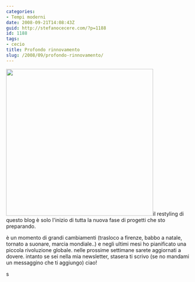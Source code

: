 ```yaml
---
categories:
- Tempi moderni
date: 2008-09-21T14:08:43Z
guid: http://stefanocecere.com/?p=1188
id: 1188
tags:
- cecio
title: Profondo rinnovamento
slug: /2008/09/profondo-rinnovamento/
---
```


[<img class="aligncenter size-full wp-image-1192" title="rinnovamento-renew" src="http://stefanocecere.com/wp-content/uploads/sites/3/2008/09/rinnovamento-renew.jpg" alt="" width="400" height="400" srcset="http://stefanocecere.com/wp-content/uploads/sites/3/2008/09/rinnovamento-renew.jpg 400w, http://stefanocecere.com/wp-content/uploads/sites/3/2008/09/rinnovamento-renew-150x150.jpg 150w, http://stefanocecere.com/wp-content/uploads/sites/3/2008/09/rinnovamento-renew-300x300.jpg 300w" sizes="(max-width: 400px) 100vw, 400px" />](http://stefanocecere.com/wp-content/uploads/sites/3/2008/09/rinnovamento-renew.jpg)il restyling di questo blog è solo l'inizio di tutta la nuova fase di progetti che sto preparando.

è un momento di grandi cambiamenti (trasloco a firenze, babbo a natale, tornato a suonare, marcia mondiale..) e negli ultimi mesi ho pianificato una piccola rivoluzione globale. nelle prossime settimane sarete aggiornati a dovere. intanto se sei nella mia newsletter, stasera ti scrivo (se no mandami un messaggino che ti aggiungo) ciao!

s